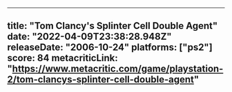 
---
title: "Tom Clancy's Splinter Cell Double Agent"
date: "2022-04-09T23:38:28.948Z"
releaseDate: "2006-10-24"
platforms: ["ps2"]
score: 84
metacriticLink: "https://www.metacritic.com/game/playstation-2/tom-clancys-splinter-cell-double-agent"
---
